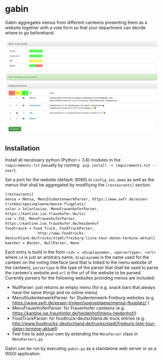 # gabin
Gabin aggregates menus from different canteens presenting them as a website together with a vote form so that your department can decide where to go beforehand.


![Example screenshot](./example.png)

## Installation

Install all necessary python (Python > 3.6) modules in the `` requirements.txt`` (usually by running `` pip install -r requirements.txt --user``).

Set a port for the website (default: 8080) in ``config.ini.demo`` as well as the menus that shall be aggregated by modifiying the ``[restaurants]`` section. 

```
[restaurants]
mensa = Mensa, MenuStudentenwerkParser, https://www.swfr.de/essen-trinken/speiseplaene/mensa-flugplatz/
solar = SolarCasino, MenuFrauenhoferParser, https://kantine.ise.fraunhofer.de/sic
ise = ISE, MenuFrauenhoferParser, https://kantine.ise.fraunhofer.de/heidenhof
foodtrauck = Food Truck, FoodTruckParser,
               http://www.foodtrucks-deutschland.de/trucks/stadt/freiburg-liste-tour-daten-termine-aktuell
baecker = Bäcker, NullParser, None
```
Each entry is build in the form ``<id> = <displayname>, <parsertype>, <url>`` where ``id`` is just an arbitrary name, ``displayname`` is the name used for the canteen on the voting interface (and that is linked to the menu website of the canteen), ``parsertype`` is the type of the parser that shall be used to parse the canteen's website and ``url`` is the url of the website to be parsed. Currently parsers for the following websites providing menus are included:

* NullParser: just returns an empty menu (for e.g. snack bars that always have the same things and no online menu)
* MenuStudentenwerkParser: for Studentenwerk-Freiburg websites (e.g. https://www.swfr.de/essen-trinken/speiseplaene/mensa-flugplatz/ )
* MenuFrauenhoferParser: for Frauenhofer canteens (e.g. https://kantine.ise.fraunhofer.de/heidenhof/menu-heidenhof/)
* FoodTruckParser: for foodtruck-deutschland.de truck entries (e.g. http://www.foodtrucks-deutschland.de/trucks/stadt/freiburg-liste-tour-daten-termine-aktuell)
* Feel free to add your own by extending the ``MenuParser`` class in ``MenuParsers.py``

Gabin can be run by executing ``gabin.py`` as a standalone web server or as a WSGI application.